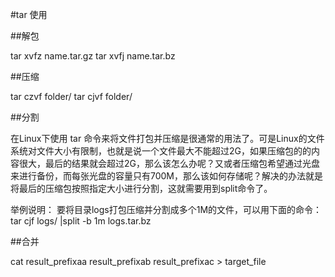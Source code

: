 #tar 使用

##解包

tar xvfz name.tar.gz
tar xvfj name.tar.bz

##压缩

tar czvf folder/
tar cjvf folder/

##分割


在Linux下使用 tar 命令来将文件打包并压缩是很通常的用法了。可是Linux的文件系统对文件大小有限制，也就是说一个文件最大不能超过2G，如果压缩包的的内容很大，最后的结果就会超过2G，那么该怎么办呢？又或者压缩包希望通过光盘来进行备份，而每张光盘的容量只有700M，那么该如何存储呢？解决的办法就是将最后的压缩包按照指定大小进行分割，这就需要用到split命令了。

举例说明：
要将目录logs打包压缩并分割成多个1M的文件，可以用下面的命令：
tar cjf logs/ |split -b 1m logs.tar.bz

##合并

cat result_prefixaa result_prefixab result_prefixac > target_file
